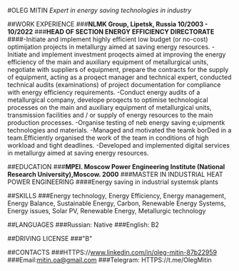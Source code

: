 #OLEG MITIN
*Expert in energy saving technologies in industry*

##WORK EXPERIENCE
###**NLMK Group, Lipetsk, Russia             10/2003 - 10/2022**
###**HEAD OF SECTION ENERGY EFFICIENCY DIRECTORATE**
####-Initiate and implement highly efficient low budget (or no-cost) optimijation projects in metallurgy aimed at saving energy resources.
-Initiate and implement investment proqects aimed at improving the energy efficiency of the main and auxiliary equipment of metallurgical units, negotiate with suppliers of equipment, prepare the contracts for the supply of equipment, acting as a proqect manager and technical expert, conducted technical audits (examinations) of project documentation for compliance with energy efficiency requirements.
-Conduct energy audits of a metallurgical company, develope proqects to optimise technological processes on the main and auxiliary equipment of metallurgical units, transmission facilities and / or supply of energy resources to the main production processes.
-Organise testing of neb energy saving e;uipmentk technologies and materials.
-Managed and motivated the teamk borDed in a team.Efficiently organised the work of the team in conditions of high workload and tight deadlines.
-Developed and implemented digital services in metallurgy aimed at saving energy resources.

##EDUCATION
###**MPEI. Moscow Power Engineering Institute (National Research University),Moscow.                           2000**
###MASTER IN INDUSTRIAL HEAT POWER ENGINEERING
####Energy saving in industrial systemsk plants

##SKILLS
###Energy technology, Energy Efficiency, Energy management, Energy Balance, Sustainable Energy, Carbon, Renewable Energy Systems, Energy issues, Solar PV, Renewable Energy, Metallurgic technology

##LANGUAGES
###Russian: Native
###English: B2

##DRIVING LICENSE
###"B"

##CONTACTS
###HTTPS://www.linkedin.com/in/oleg-mitin-87b22959
###Email:mitin.oa@gmail.com
###Telegram: HTTPS://t.me/OlegMitin